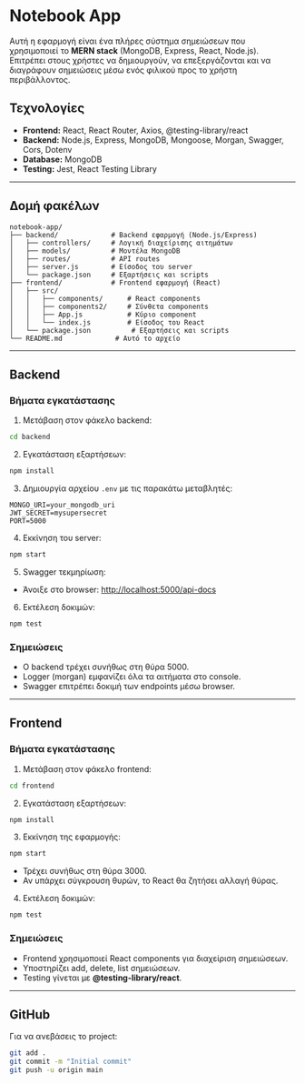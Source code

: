 # Notebook App

Αυτή η εφαρμογή είναι ένα πλήρες σύστημα σημειώσεων που χρησιμοποιεί το **MERN stack** (MongoDB, Express, React, Node.js). Επιτρέπει στους χρήστες να δημιουργούν, να επεξεργάζονται και να διαγράφουν σημειώσεις μέσω ενός φιλικού προς το χρήστη περιβάλλοντος.

## Τεχνολογίες

- **Frontend:** React, React Router, Axios, @testing-library/react
- **Backend:** Node.js, Express, MongoDB, Mongoose, Morgan, Swagger, Cors, Dotenv
- **Database:** MongoDB
- **Testing:** Jest, React Testing Library

---

## Δομή φακέλων

```
notebook-app/
├── backend/             # Backend εφαρμογή (Node.js/Express)
│   ├── controllers/     # Λογική διαχείρισης αιτημάτων
│   ├── models/          # Μοντέλα MongoDB
│   ├── routes/          # API routes
│   ├── server.js        # Είσοδος του server
│   └── package.json     # Εξαρτήσεις και scripts
├── frontend/            # Frontend εφαρμογή (React)
│   ├── src/
│   │   ├── components/      # React components
│   │   ├── components2/     # Σύνθετα components
│   │   ├── App.js           # Κύριο component
│   │   └── index.js         # Είσοδος του React
│   └── package.json          # Εξαρτήσεις και scripts
└── README.md             # Αυτό το αρχείο
```

---

## Backend

### Βήματα εγκατάστασης

1. Μετάβαση στον φάκελο backend:
```bash
cd backend
```

2. Εγκατάσταση εξαρτήσεων:
```bash
npm install
```

3. Δημιουργία αρχείου `.env` με τις παρακάτω μεταβλητές:
```env
MONGO_URI=your_mongodb_uri
JWT_SECRET=mysupersecret
PORT=5000
```

4. Εκκίνηση του server:
```bash
npm start
```

5. Swagger τεκμηρίωση:
- Άνοιξε στο browser: [http://localhost:5000/api-docs](http://localhost:5000/api-docs)

6. Εκτέλεση δοκιμών:
```bash
npm test
```

### Σημειώσεις
- Ο backend τρέχει συνήθως στη θύρα 5000.
- Logger (morgan) εμφανίζει όλα τα αιτήματα στο console.
- Swagger επιτρέπει δοκιμή των endpoints μέσω browser.

---

## Frontend

### Βήματα εγκατάστασης

1. Μετάβαση στον φάκελο frontend:
```bash
cd frontend
```

2. Εγκατάσταση εξαρτήσεων:
```bash
npm install
```

3. Εκκίνηση της εφαρμογής:
```bash
npm start
```
- Τρέχει συνήθως στη θύρα 3000.
- Αν υπάρχει σύγκρουση θυρών, το React θα ζητήσει αλλαγή θύρας.

4. Εκτέλεση δοκιμών:
```bash
npm test
```

### Σημειώσεις
- Frontend χρησιμοποιεί React components για διαχείριση σημειώσεων.
- Υποστηρίζει add, delete, list σημειώσεων.
- Testing γίνεται με **@testing-library/react**.

---

## GitHub

Για να ανεβάσεις το project:

```bash
git add .
git commit -m "Initial commit"
git push -u origin main
```

